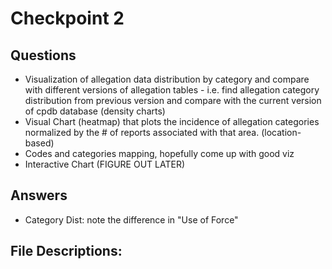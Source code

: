 # Checkpoint 2

## Questions
* Visualization of allegation data distribution by category and compare with different versions of allegation tables - i.e. find allegation category distribution from previous version and compare with the current version of cpdb database (density charts)
* Visual Chart (heatmap) that plots the incidence of allegation categories normalized by the # of reports associated with that area. (location-based)
* Codes and categories mapping, hopefully come up with good viz
* Interactive Chart (FIGURE OUT LATER)


## Answers
* Category Dist: note the difference in "Use of Force"

## File Descriptions:

